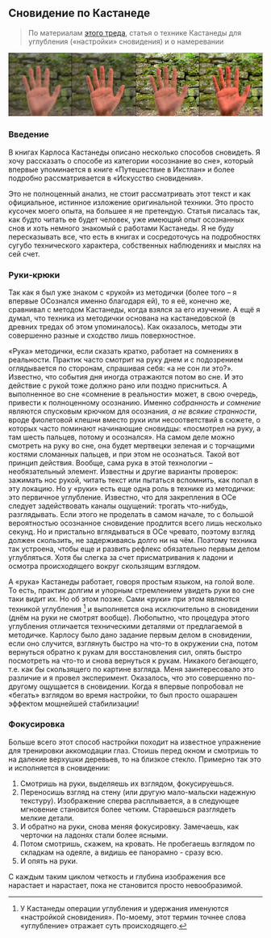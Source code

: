 ## Сновидение по Кастанеде

> По материалам [этого треда](https://2ch.hk/ld/res/60.html), статья о технике Кастанеды для углубления («настройки» сновидения) и о намеревании

![](/assets/tuning.jpg)

### Введение

В книгах Карлоса Кастанеды описано несколько способов сновидеть. Я хочу рассказать о способе из категории «осознание во сне», который впервые упоминается в книге «Путешествие в Икстлан» и более подробно рассматривается в «Искусство сновидения». 

Это не полноценный анализ, не стоит рассматривать этот текст и как официальное, истинное изложение оригинальной техники. Это просто кусочек моего опыта, на большее я не претендую. Статья писалась так, как будто читать ее будет человек, уже имеющий опыт осознанных снов и хоть немного знакомый с работами Кастанеды. Я не буду пересказывать все, что есть в книгах и сосредоточусь на подробностях сугубо технического характера, собственных наблюдениях и мыслях на сей счет.

### Руки-крюки

Так как я был уже знаком с «рукой» из методички (более того – я впервые ОСознался именно благодаря ей), то я её, конечно же, сравнивал с методом Кастанеды, когда взялся за его изучение. А ещё я думал, что техника из методички основана на кастанедовской (в древних тредах об этом упоминалось). Как оказалось, методы эти совершенно разные и сходство лишь поверхностное.

«Рука» методички, если сказать кратко, работает на сомнениях в реальности. Практик часто смотрит на руку днем и с подозрением оглядывается по сторонам, спрашивая себя: «а не сон ли это?». Известно, что события дня иногда отражаются потом во сне. И это действие с рукой тоже должно рано или поздно присниться. А выполненное во сне «сомнение в реальности» может, в свою очередь, привести к полноценному осознанию. Именно *собранность и сомнение* являются спусковым крючком для осознания, *а не всякие странности*, вроде фиолетовой клешни вместо руки или несоответствий в сюжете, о которых часто поминают начинающие сновидцы:  «посмотрел на руку, а там шесть пальцев, потому и осознался». На самом деле можно смотреть на руку во сне, она будет мертвецки зеленая и с торчащими костями сломанных пальцев, и при этом не осознаться. Такой вот принцип действия. Вообще, сама рука в этой технологии – необязательный элемент. Известны и другие варианты проверок: зажимать нос рукой, читать текст или пытаться вспомнить, как попал в эту локацию. Но у «руки» есть еще одна роль в технике из методички: это первичное углубление. Известно, что для закрепления в ОСе следует задействовать каналы ощущений: трогать что-нибудь, разглядывать. Если этого не проделать в самом начале, то с большой вероятностью осознанное сновидение продлится всего лишь несколько секунд. Но и пристально вглядываться в ОСе чревато, поэтому взгляд должен скользить, не задерживаясь долго ни на чём. Поэтому техника так устроена, чтобы еще и развить рефлекс обязательно первым делом углубляться. Хотя бы слегка за счет присматривания к ладони и осмотра происходящего вокруг скользящим взглядом.

А «рука» Кастанеды работает, говоря простым языком, на голой воле. То есть, практик долгим и упорным стремлением увидеть руки во сне таки видит их. Но об этом позже. Сами «руки» при этом являются техникой углубления [^1] и выполняется она исключительно в сновидении (днём на руки не смотрят вообще). Любопытно, что процедура этого углубления отличается техническими деталями от предлагаемой в методичке. Карлосу было дано задание первым делом в сновидении, если оно случится, взглянуть быстро на что-то в окружении сна, потом вернуться обратно к рукам для восстановления сил, опять быстро посмотреть на что-то и снова вернуться к рукам. Никакого бегающего, т.е. как бы скользящего по картине взгляда. Меня заинтересовало это различие и я провел эксперимент. Оказалось, что это совершенно по-другому ощущается в сновидении. Когда я впервые попробовал не «бегать» взглядом во время настройки, то был просто ошарашен эффектом мощнейшей стабилизации!

### Фокусировка

Больше всего этот способ настройки походит на известное упражнение для тренировки аккомодации глаз. Стоишь перед окном и смотришь то на далекие верхушки деревьев, то на близкое стекло. Примерно так это и исполняется в сновидении:

1. Смотришь на руки, выделяешь их взглядом, фокусируешься. 
2. Переносишь взгляд на стену (или другую мало-мальски надежную текстуру). Изображение сперва расплывается, а в следующее мгновение становится более четким. Стараешься разглядеть мелкие детали.
3. И обратно на руки, снова меняя фокусировку. Замечаешь, как черточки на ладонях стали более ясными.
4. Потом смотришь, скажем, на кровать. Не пробегаешь взглядом по складкам на одеяле, а видишь ее панорамно - сразу всю.
5. И опять на руки.

С каждым таким циклом четкость и глубина изображения все нарастает и нарастает, пока не становится просто невообразимой.

[^1]:  У Кастанеды операции углубления и удержания именуются «настройкой сновидения». По-моему, этот термин точнее слова «углубление» отражает суть происходящего.

 <!---
 May 08, 2015
 -->
